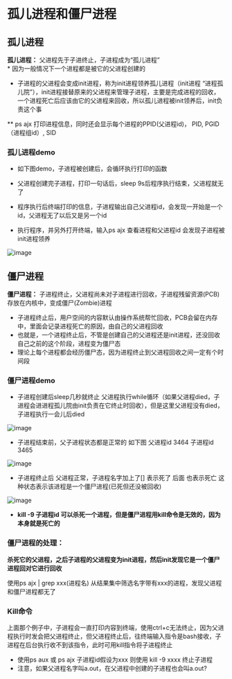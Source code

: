 

# 孤儿进程和僵尸进程  


## 孤儿进程  

**孤儿进程：** 父进程先于子进终止，子进程成为“孤儿进程”  
    * 因为一般情况下一个进程都是被它的父进程创建的

* 子进程的父进程会变成init进程，称为init进程领养孤儿进程（init进程 “进程孤儿院”），init进程接替原来的父进程来管理子进程，主要是完成进程的回收，一个进程死亡后应该由它的父进程来回收，所以孤儿进程被init领养后，init负责这个事

** ps ajx  打印进程信息，同时还会显示每个进程的PPID(父进程id)， PID, PGID（进程组id）, SID    

### 孤儿进程demo  

* 如下图demo，子进程被创建后，会循环执行打印的函数  
* 父进程创建完子进程，打印一句话后，sleep 9s后程序执行结束，父进程就无了


* 程序执行后终端打印的信息，子进程输出自己父进程id，会发现一开始是一个id，父进程无了以后又是另一个id
* 执行程序，并另外打开终端，输入ps ajx 查看进程和父进程id  会发现子进程被init进程领养  

![image](https://user-images.githubusercontent.com/58176267/161434155-d5f3709e-151e-47ed-a5ca-71d0903802ad.png)


## 僵尸进程  

**僵尸进程：** 子进程终止，父进程尚未对子进程进行回收，子进程残留资源(PCB)存放在内核中，变成僵尸(Zombie)进程   
* 子进程终止后，用户空间的内容默认由操作系统帮忙回收，PCB会留在内存中，里面会记录进程死亡的原因，由自己的父进程回收
* 也就是，一个进程终止后，不管是创建自己的父进程还是init进程，还没回收自己之前的这个阶段，进程变为僵尸态
* 理论上每个进程都会经历僵尸态，因为进程终止到父进程回收之间一定有个时间段  

### 僵尸进程demo  

* 子进程创建后sleep几秒就终止  父进程执行while循环（如果父进程died，子进程会进进程孤儿院由init负责在它终止时回收），但是这里父进程没有died，子进程执行一会儿后died

![image](https://user-images.githubusercontent.com/58176267/161435007-058f87c8-59c2-40ef-a296-a1d8c15a04b4.png)

* 子进程结束前，父子进程状态都是正常的 如下图  父进程id 3464  子进程id 3465

![image](https://user-images.githubusercontent.com/58176267/161435158-d7dc6cdb-bef9-47c0-9db2-e971625ad095.png)

* 子进程终止后  父进程正常，子进程名字加上了[] 表示死了 后面 <defunct> 也表示死亡  这种状态表示该进程是一个僵尸进程(已死但还没被回收)  

![image](https://user-images.githubusercontent.com/58176267/161435237-0857b12d-e7d0-4a89-b017-3384c267bcd9.png)

* **kill -9 子进程id  可以杀死一个进程，但是僵尸进程用kill命令是无效的，因为本身就是死亡的**  

### 僵尸进程的处理： 
   
**杀死它的父进程，之后子进程的父进程变为init进程，然后init发现它是一个僵尸进程回对它进行回收**   

使用ps ajx | grep xxx(进程名)  从结果集中筛选名字带有xxx的进程，发现父进程和僵尸进程都无了  
     

### Kill命令  

上面那个例子中，子进程会一直打印内容到终端，使用ctrl+c无法终止，因为父进程执行时发会把父进程终止，但父进程终止后，往终端输入指令是bash接收，子进程在后台执行收不到该指令，此时可用kill指令将子进程终止  

* 使用ps aux 或 ps ajx 子进程id假设为xxx  则使用 kill -9 xxxx 终止子进程  
* 注意，如果父进程名字叫a.out，在父进程中创建的子进程也会叫a.out?












